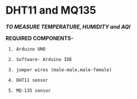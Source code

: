 # DHT11 and MQ135

***TO MEASURE TEMPERATURE, HUMIDITY and AQI***

**REQUIRED COMPONENTS-**

     1. Arduino UNO

     2. Software- Arduino IDE

     3. jumper wires (male-male,male-female)

     4. DHT11 sensor

     5. MQ-135 sensor
